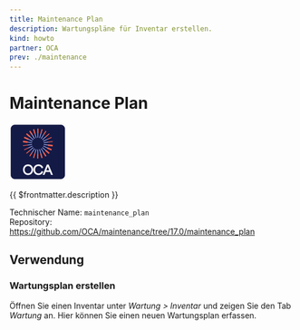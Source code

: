 ```yaml
---
title: Maintenance Plan
description: Wartungspläne für Inventar erstellen.
kind: howto
partner: OCA
prev: ./maintenance
---
```


# Maintenance Plan

![icon_oca_app](attachments/icon_oca_app.png)

{{ $frontmatter.description }}

Technischer Name: `maintenance_plan`\
Repository: <https://github.com/OCA/maintenance/tree/17.0/maintenance_plan>

## Verwendung

### Wartungsplan erstellen

Öffnen Sie einen Inventar unter _Wartung > Inventar_ und zeigen Sie den Tab _Wartung_ an. Hier können Sie einen neuen Wartungsplan erfassen.
